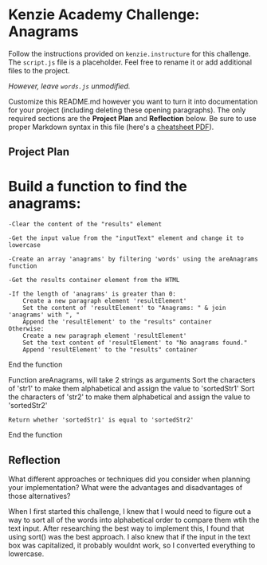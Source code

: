 # Kenzie Academy Challenge: Anagrams 

Follow the instructions provided on `kenzie.instructure` for this challenge. The `script.js` file is a placeholder. Feel free to rename it or add additional files to the project.

*However, leave `words.js` unmodified.*

Customize this README.md however you want to turn it into documentation for your project (including deleting these opening paragraphs). The only required sections are the **Project Plan** and **Reflection** below. Be sure to use proper Markdown syntax in this file (here's a [cheatsheet PDF](https://guides.github.com/pdfs/markdown-cheatsheet-online.pdf)).

## Project Plan

# Build a function to find the anagrams: 
    -Clear the content of the "results" element

    -Get the input value from the "inputText" element and change it to lowercase

    -Create an array 'anagrams' by filtering 'words' using the areAnagrams function

    -Get the results container element from the HTML

    -If the length of 'anagrams' is greater than 0:
        Create a new paragraph element 'resultElement'
        Set the content of 'resultElement' to "Anagrams: " & join 'anagrams' with ", "
        Append the 'resultElement' to the "results" container
    Otherwise:
        Create a new paragraph element 'resultElement'
        Set the text content of 'resultElement' to "No anagrams found."
        Append 'resultElement' to the "results" container
End the function

Function areAnagrams, will take 2 strings as arguments
    Sort the characters of 'str1' to make them alphabetical and assign the value to 'sortedStr1'
    Sort the characters of 'str2' to make them alphabetical and assign the value to 'sortedStr2'

    Return whether 'sortedStr1' is equal to 'sortedStr2'
End the function 


## Reflection

What different approaches or techniques did you consider when planning your implementation? What were the advantages and disadvantages of those alternatives?

When I first started this challenge, I knew that I would need to figure out a way to sort all of the words into alphabetical order to compare them wtih the text input. After researching the best way to implement this, I found that using sort() was the best approach. I also knew that if the input in the text box was capitalized, it probably wouldnt work, so I converted everything to lowercase. 